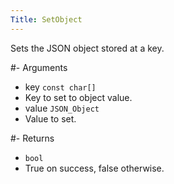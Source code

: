 ```yaml
---
Title: SetObject
---
```


Sets the JSON object stored at a key.

#- Arguments
- key `const char[]`
- Key to set to object value.
- value `JSON_Object`
- Value to set.

#- Returns
- `bool`
- True on success, false otherwise.
